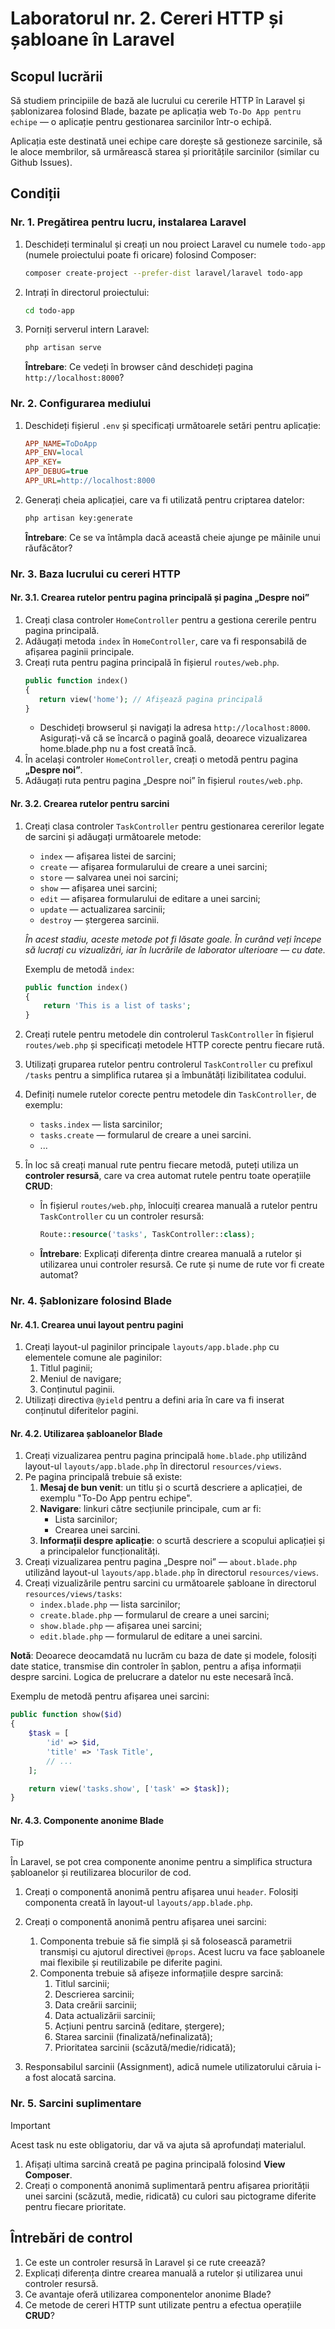 # Laboratorul nr. 2. Cereri HTTP și șabloane în Laravel

## Scopul lucrării

Să studiem principiile de bază ale lucrului cu cererile HTTP în Laravel și șablonizarea folosind Blade, bazate pe aplicația web `To-Do App pentru echipe` — o aplicație pentru gestionarea sarcinilor într-o echipă.

Aplicația este destinată unei echipe care dorește să gestioneze sarcinile, să le aloce membrilor, să urmărească starea și prioritățile sarcinilor (similar cu Github Issues).

## Condiții

### Nr. 1. Pregătirea pentru lucru, instalarea Laravel

1. Deschideți terminalul și creați un nou proiect Laravel cu numele `todo-app` (numele proiectului poate fi oricare) folosind Composer:
   ```bash
   composer create-project --prefer-dist laravel/laravel todo-app
   ```
2. Intrați în directorul proiectului:
   ```bash
   cd todo-app
   ```
3. Porniți serverul intern Laravel:
   ```bash
   php artisan serve
   ```
   **Întrebare**: Ce vedeți în browser când deschideți pagina `http://localhost:8000`?

### Nr. 2. Configurarea mediului

1. Deschideți fișierul `.env` și specificați următoarele setări pentru aplicație:
   ```ini
   APP_NAME=ToDoApp
   APP_ENV=local
   APP_KEY=
   APP_DEBUG=true
   APP_URL=http://localhost:8000
   ```
2. Generați cheia aplicației, care va fi utilizată pentru criptarea datelor:
   ```bash
   php artisan key:generate
   ```
   **Întrebare**: Ce se va întâmpla dacă această cheie ajunge pe mâinile unui răufăcător?

### Nr. 3. Baza lucrului cu cereri HTTP

#### Nr. 3.1. Crearea rutelor pentru pagina principală și pagina „Despre noi”

1. Creați clasa controler `HomeController` pentru a gestiona cererile pentru pagina principală.
2. Adăugați metoda `index` în `HomeController`, care va fi responsabilă de afișarea paginii principale.
3. Creați ruta pentru pagina principală în fișierul `routes/web.php`.
   ```php
   public function index()
   {
      return view('home'); // Afișează pagina principală
   }
   ```
   - Deschideți browserul și navigați la adresa `http://localhost:8000`. Asigurați-vă că se încarcă o pagină goală, deoarece vizualizarea home.blade.php nu a fost creată încă.
4. În același controler `HomeController`, creați o metodă pentru pagina **„Despre noi”**.
5. Adăugați ruta pentru pagina „Despre noi” în fișierul `routes/web.php`.

#### Nr. 3.2. Crearea rutelor pentru sarcini

1. Creați clasa controler `TaskController` pentru gestionarea cererilor legate de sarcini și adăugați următoarele metode:
   - `index` — afișarea listei de sarcini;
   - `create` — afișarea formularului de creare a unei sarcini;
   - `store` — salvarea unei noi sarcini;
   - `show` — afișarea unei sarcini;
   - `edit` — afișarea formularului de editare a unei sarcini;
   - `update` — actualizarea sarcinii;
   - `destroy` — ștergerea sarcinii.

   _În acest stadiu, aceste metode pot fi lăsate goale. În curând veți începe să lucrați cu vizualizări, iar în lucrările de laborator ulterioare — cu date._

   Exemplu de metodă `index`:
   ```php
   public function index()
   {
       return 'This is a list of tasks';
   }
   ```

2. Creați rutele pentru metodele din controlerul `TaskController` în fișierul `routes/web.php` și specificați metodele HTTP corecte pentru fiecare rută.
3. Utilizați gruparea rutelor pentru controlerul `TaskController` cu prefixul `/tasks` pentru a simplifica rutarea și a îmbunătăți lizibilitatea codului.
4. Definiți numele rutelor corecte pentru metodele din `TaskController`, de exemplu:
   - `tasks.index` — lista sarcinilor;
   - `tasks.create` — formularul de creare a unei sarcini.
   - ...

5. În loc să creați manual rute pentru fiecare metodă, puteți utiliza un **controler resursă**, care va crea automat rutele pentru toate operațiile **CRUD**:
   - În fișierul `routes/web.php`, înlocuiți crearea manuală a rutelor pentru `TaskController` cu un controler resursă:
      ```php
      Route::resource('tasks', TaskController::class);
      ```
   - **Întrebare**: Explicați diferența dintre crearea manuală a rutelor și utilizarea unui controler resursă. Ce rute și nume de rute vor fi create automat?

### Nr. 4. Șablonizare folosind Blade

#### Nr. 4.1. Crearea unui layout pentru pagini

1. Creați layout-ul paginilor principale `layouts/app.blade.php` cu elementele comune ale paginilor:
   1. Titlul paginii;
   2. Meniul de navigare;
   3. Conținutul paginii.
2. Utilizați directiva `@yield` pentru a defini aria în care va fi inserat conținutul diferitelor pagini.

#### Nr. 4.2. Utilizarea șabloanelor Blade

1. Creați vizualizarea pentru pagina principală `home.blade.php` utilizând layout-ul `layouts/app.blade.php` în directorul `resources/views`.
2. Pe pagina principală trebuie să existe:
   1. **Mesaj de bun venit**: un titlu și o scurtă descriere a aplicației, de exemplu "To-Do App pentru echipe".
   2. **Navigare**: linkuri către secțiunile principale, cum ar fi:
      - Lista sarcinilor;
      - Crearea unei sarcini.
   3. **Informații despre aplicație**: o scurtă descriere a scopului aplicației și a principalelor funcționalități.
3. Creați vizualizarea pentru pagina „Despre noi” — `about.blade.php` utilizând layout-ul `layouts/app.blade.php` în directorul `resources/views`.
4. Creați vizualizările pentru sarcini cu următoarele șabloane în directorul `resources/views/tasks`:
   - `index.blade.php` — lista sarcinilor;
   - `create.blade.php` — formularul de creare a unei sarcini;
   - `show.blade.php` — afișarea unei sarcini;
   - `edit.blade.php` — formularul de editare a unei sarcini.

**Notă**: Deoarece deocamdată nu lucrăm cu baza de date și modele, folosiți date statice, transmise din controler în șablon, pentru a afișa informații despre sarcini. Logica de prelucrare a datelor nu este necesară încă.

Exemplu de metodă pentru afișarea unei sarcini:
```php
public function show($id)
{
    $task = [
        'id' => $id,
        'title' => 'Task Title',
        // ...
    ];

    return view('tasks.show', ['task' => $task]);
}
```

#### Nr. 4.3. Componente anonime Blade

> [!TIP]
> În Laravel, se pot crea componente anonime pentru a simplifica structura șabloanelor și reutilizarea blocurilor de cod.

1. Creați o componentă anonimă pentru afișarea unui `header`. Folosiți componenta creată în layout-ul `layouts/app.blade.php`.
2. Creați o componentă anonimă pentru afișarea unei sarcini:
   1. Componenta trebuie să fie simplă și să folosească parametrii transmiși cu ajutorul directivei `@props`. Acest lucru va face șabloanele mai flexibile și reutilizabile pe diferite pagini.
   2. Componenta trebuie să afișeze informațiile despre sarcină:
      1. Titlul sarcinii;
      2. Descrierea sarcinii;
      3. Data creării sarcinii;
      4. Data actualizării sarcinii;
      5. Acțiuni pentru sarcină (editare, ștergere);
      6. Starea sarcinii (finalizată/nefinalizată);
      7. Prioritatea sarcinii (scăzută/medie/ridicată);
      

 8. Responsabilul sarcinii (Assignment), adică numele utilizatorului căruia i-a fost alocată sarcina.

### Nr. 5. Sarcini suplimentare

> [!IMPORTANT]
> Acest task nu este obligatoriu, dar vă va ajuta să aprofundați materialul.

1. Afișați ultima sarcină creată pe pagina principală folosind **View Composer**.
2. Creați o componentă anonimă suplimentară pentru afișarea priorității unei sarcini (scăzută, medie, ridicată) cu culori sau pictograme diferite pentru fiecare prioritate.

## Întrebări de control

1. Ce este un controler resursă în Laravel și ce rute creează?
2. Explicați diferența dintre crearea manuală a rutelor și utilizarea unui controler resursă.
3. Ce avantaje oferă utilizarea componentelor anonime Blade?
4. Ce metode de cereri HTTP sunt utilizate pentru a efectua operațiile **CRUD**?